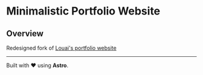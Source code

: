 # Minimalistic Portfolio Website

## Overview
Redesigned fork of [Louai's portfolio website](https://github.com/Louai-Zokerburg/louai)

---

Built with ❤️ using **Astro**.
